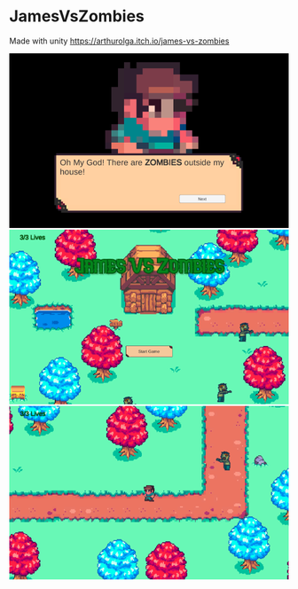 # JamesVsZombies
Made with unity
https://arthurolga.itch.io/james-vs-zombies

![Image1](/SS1.PNG)
![Image2](/SS2.PNG)
![Image3](/SS3.PNG)
